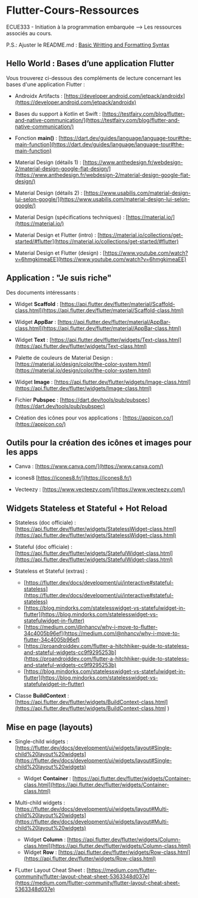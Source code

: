 # Flutter-Cours-Ressources
ECUE333 - Initiation à la programmation embarquée --> Les ressources associés au cours.

P.S.: Ajuster le README.md : [Basic Writting and Formatting Syntax](https://docs.github.com/en/github/writing-on-github/basic-writing-and-formatting-syntax)

## Hello World : Bases d’une application Flutter

Vous trouverez ci-dessous des compléments de lecture concernant les bases d'une application Flutter :

- Androidx Artifacts : [https://developer.android.com/jetpack/androidx](https://developer.android.com/jetpack/androidx)

- Bases du support à Kotlin et Swift : [https://testfairy.com/blog/flutter-and-native-communication/](https://testfairy.com/blog/flutter-and-native-communication/)

- Fonction __main()__ : [https://dart.dev/guides/language/language-tour#the-main-function](https://dart.dev/guides/language/language-tour#the-main-function)

- Material Design (détails 1) : [https://www.anthedesign.fr/webdesign-2/material-design-google-flat-design/](https://www.anthedesign.fr/webdesign-2/material-design-google-flat-design/)

- Material Design (détails 2) : [https://www.usabilis.com/material-design-lui-selon-google/](https://www.usabilis.com/material-design-lui-selon-google/)

- Material Design (spécifications techniques) : [https://material.io/](https://material.io/)

- Material Design et Flutter (intro) : [https://material.io/collections/get-started/#flutter](https://material.io/collections/get-started/#flutter)

- Material Design et Flutter (design) : [https://www.youtube.com/watch?v=6hmgkimeaEE](https://www.youtube.com/watch?v=6hmgkimeaEE)

## Application : "Je suis riche"

Des documents intéressants :

- Widget __Scaffold__ : [https://api.flutter.dev/flutter/material/Scaffold-class.html](https://api.flutter.dev/flutter/material/Scaffold-class.html)

- Widget __AppBar__ : [https://api.flutter.dev/flutter/material/AppBar-class.html](https://api.flutter.dev/flutter/material/AppBar-class.html)

- Widget __Text__ : [https://api.flutter.dev/flutter/widgets/Text-class.html](https://api.flutter.dev/flutter/widgets/Text-class.html)

- Palette de couleurs de Material Design : [https://material.io/design/color/the-color-system.html](https://material.io/design/color/the-color-system.html)

- Widget __Image__ : [https://api.flutter.dev/flutter/widgets/Image-class.html](https://api.flutter.dev/flutter/widgets/Image-class.html)

- Fichier __Pubspec__ : [https://dart.dev/tools/pub/pubspec](https://dart.dev/tools/pub/pubspec)

- Création des icônes pour vos applications : [https://appicon.co/](https://appicon.co/)

## Outils pour la création des icônes et images pour les apps

- Canva : [https://www.canva.com/](https://www.canva.com/)

- icones8 [https://icones8.fr/](https://icones8.fr/)

- Vecteezy : [https://www.vecteezy.com/](https://www.vecteezy.com/)

## Widgets Stateless et Stateful + Hot Reload

- Stateless (doc officiale) : [https://api.flutter.dev/flutter/widgets/StatelessWidget-class.html](https://api.flutter.dev/flutter/widgets/StatelessWidget-class.html)

- Stateful (doc officiale) : [https://api.flutter.dev/flutter/widgets/StatefulWidget-class.html](https://api.flutter.dev/flutter/widgets/StatefulWidget-class.html)

- Stateless et Stateful (extras) : 
  - [https://flutter.dev/docs/development/ui/interactive#stateful-stateless](https://flutter.dev/docs/development/ui/interactive#stateful-stateless)
  - [https://blog.mindorks.com/statelesswidget-vs-statefulwidget-in-flutter](https://blog.mindorks.com/statelesswidget-vs-statefulwidget-in-flutter)
  - [https://medium.com/@nhancv/why-i-move-to-flutter-34c4005b96ef](https://medium.com/@nhancv/why-i-move-to-flutter-34c4005b96ef)
  - [https://proandroiddev.com/flutter-a-hitchhiker-guide-to-stateless-and-stateful-widgets-cc9f9295253b](https://proandroiddev.com/flutter-a-hitchhiker-guide-to-stateless-and-stateful-widgets-cc9f9295253b)
  - [https://blog.mindorks.com/statelesswidget-vs-statefulwidget-in-flutter](https://blog.mindorks.com/statelesswidget-vs-statefulwidget-in-flutter)

- Classe __BuildContext__ : [https://api.flutter.dev/flutter/widgets/BuildContext-class.html](https://api.flutter.dev/flutter/widgets/BuildContext-class.html
)

## Mise en page (layouts)

- Single-child widgets : [https://flutter.dev/docs/development/ui/widgets/layout#Single-child%20layout%20widgets](https://flutter.dev/docs/development/ui/widgets/layout#Single-child%20layout%20widgets)
  - Widget __Container__ : [https://api.flutter.dev/flutter/widgets/Container-class.html](https://api.flutter.dev/flutter/widgets/Container-class.html)

- Multi-child widgets : [https://flutter.dev/docs/development/ui/widgets/layout#Multi-child%20layout%20widgets](https://flutter.dev/docs/development/ui/widgets/layout#Multi-child%20layout%20widgets)
  - Widget __Column__ : [https://api.flutter.dev/flutter/widgets/Column-class.html](https://api.flutter.dev/flutter/widgets/Column-class.html)
  - Widget __Row__ : [https://api.flutter.dev/flutter/widgets/Row-class.html](https://api.flutter.dev/flutter/widgets/Row-class.html)
  
- FLutter Layout Cheat Sheet : [https://medium.com/flutter-community/flutter-layout-cheat-sheet-5363348d037e](https://medium.com/flutter-community/flutter-layout-cheat-sheet-5363348d037e)
